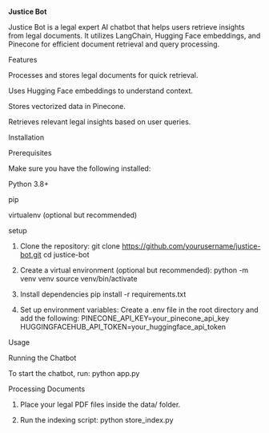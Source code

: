 ****Justice Bot****

Justice Bot is a legal expert AI chatbot that helps users retrieve insights from legal documents. It utilizes LangChain, Hugging Face embeddings, and Pinecone for efficient document retrieval and query processing.

Features

Processes and stores legal documents for quick retrieval.

Uses Hugging Face embeddings to understand context.

Stores vectorized data in Pinecone.

Retrieves relevant legal insights based on user queries.

Installation

Prerequisites

Make sure you have the following installed:

Python 3.8+

pip

virtualenv (optional but recommended)

setup

1. Clone the repository:
    git clone https://github.com/yourusername/justice-bot.git
    cd justice-bot

2. Create a virtual environment (optional but recommended):
    python -m venv venv
    source venv/bin/activate 

3. Install dependencies
    pip install -r requirements.txt

4. Set up environment variables:
    Create a .env file in the root directory and add the following:
    PINECONE_API_KEY=your_pinecone_api_key
    HUGGINGFACEHUB_API_TOKEN=your_huggingface_api_token

Usage

Running the Chatbot

To start the chatbot, run:
    python app.py

Processing Documents

1. Place your legal PDF files inside the data/ folder.

2. Run the indexing script:
    python store_index.py
